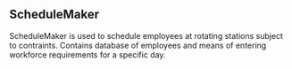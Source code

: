 ## ScheduleMaker
ScheduleMaker is used to schedule employees at rotating stations subject to contraints.  Contains database of employees and means of entering workforce requirements for a specific day.
